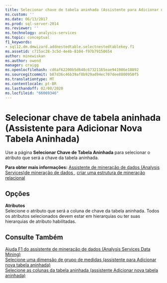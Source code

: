 ```yaml
---
title: Selecionar chave de tabela aninhada (Assistente para Adicionar nova tabela aninhada) | Microsoft Docs
ms.custom: ''
ms.date: 06/13/2017
ms.prod: sql-server-2014
ms.reviewer: ''
ms.technology: analysis-services
ms.topic: conceptual
f1_keywords:
- sql12.dm.dmwizard.addnestedtable.selectnestedtablekey.f1
ms.assetid: c715ac28-3c5d-4e4b-8104-f97b79150654
author: minewiskan
ms.author: owend
manager: craigg
ms.openlocfilehash: cd6af62200b5d640c67321165eae941986e18892
ms.sourcegitcommit: b87d36c46b39af8b929ad94ec707dee8800950f5
ms.translationtype: MT
ms.contentlocale: pt-BR
ms.lasthandoff: 02/08/2020
ms.locfileid: "66069346"
---
```

# <a name="select-nested-table-key-add-new-nested-table-wizard"></a>Selecionar chave de tabela aninhada (Assistente para Adicionar Nova Tabela Aninhada)
  Use a página **Selecionar Chave de Tabela Aninhada** para selecionar o atributo que será a chave da tabela aninhada.  
  
 **Para obter mais informações:** [Assistente de mineração de dados &#40;Analysis Services&#41;de mineração de dados ](data-mining/data-mining-wizard-analysis-services-data-mining.md), [criar uma estrutura de mineração relacional](data-mining/create-a-relational-mining-structure.md)  
  
## <a name="options"></a>Opções  
 **Atributos**  
 Selecione o atributo que será a coluna de chave da tabela aninhada. Todos os atributos selecionados devem estar em hierarquias ou ter suas hierarquias de atributo habilitadas.  
  
## <a name="see-also"></a>Consulte Também  
 [Ajuda F1 do assistente de mineração de dados &#40;Analysis Services Data Mining&#41;](data-mining-wizard-f1-help-analysis-services-data-mining.md)   
 [Selecione uma dimensão de grupo de medidas &#40;assistente para Adicionar nova tabela aninhada&#41;](select-a-measure-group-dimension-add-new-nested-table-wizard.md)   
 [Selecione as colunas da tabela aninhada &#40;assistente Adicionar nova tabela aninhada&#41;](select-nested-table-columns-add-new-nested-table-wizard.md)  
  
  
